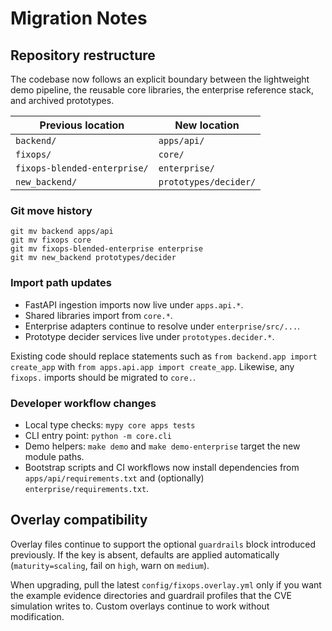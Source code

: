 # Migration Notes

## Repository restructure

The codebase now follows an explicit boundary between the lightweight demo pipeline, the reusable core
libraries, the enterprise reference stack, and archived prototypes.

| Previous location | New location |
| ----------------- | ------------ |
| `backend/` | `apps/api/` |
| `fixops/` | `core/` |
| `fixops-blended-enterprise/` | `enterprise/` |
| `new_backend/` | `prototypes/decider/` |

### Git move history

```
git mv backend apps/api
git mv fixops core
git mv fixops-blended-enterprise enterprise
git mv new_backend prototypes/decider
```

### Import path updates

* FastAPI ingestion imports now live under `apps.api.*`.
* Shared libraries import from `core.*`.
* Enterprise adapters continue to resolve under `enterprise/src/...`.
* Prototype decider services live under `prototypes.decider.*`.

Existing code should replace statements such as `from backend.app import create_app` with
`from apps.api.app import create_app`.  Likewise, any `fixops.` imports should be migrated to `core.`.

### Developer workflow changes

* Local type checks: `mypy core apps tests`
* CLI entry point: `python -m core.cli`
* Demo helpers: `make demo` and `make demo-enterprise` target the new module paths.
* Bootstrap scripts and CI workflows now install dependencies from `apps/api/requirements.txt` and
  (optionally) `enterprise/requirements.txt`.

## Overlay compatibility

Overlay files continue to support the optional `guardrails` block introduced previously. If the key is
absent, defaults are applied automatically (`maturity=scaling`, fail on `high`, warn on `medium`).

When upgrading, pull the latest `config/fixops.overlay.yml` only if you want the example evidence
directories and guardrail profiles that the CVE simulation writes to. Custom overlays continue to work
without modification.
